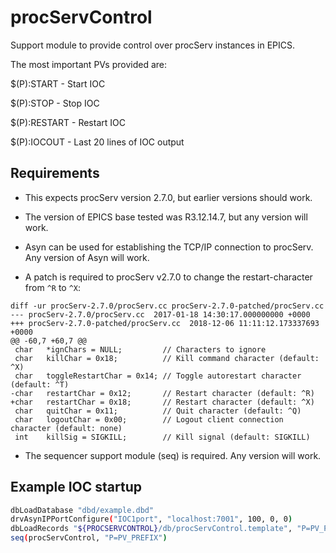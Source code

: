 # procServControl

Support module to provide control over procServ instances in EPICS.

The most important PVs provided are:

$(P):START - Start IOC

$(P):STOP - Stop IOC

$(P):RESTART - Restart IOC

$(P):IOCOUT - Last 20 lines of IOC output

## Requirements

- This expects procServ version 2.7.0, but earlier versions should work.

- The version of EPICS base tested was R3.12.14.7, but any version will work.

- Asyn can be used for establishing the TCP/IP connection to procServ. Any version
 of Asyn will work.

- A patch is required to procServ v2.7.0 to change the restart-character from `^R` to `^X`:
```
diff -ur procServ-2.7.0/procServ.cc procServ-2.7.0-patched/procServ.cc
--- procServ-2.7.0/procServ.cc	2017-01-18 14:30:17.000000000 +0000
+++ procServ-2.7.0-patched/procServ.cc	2018-12-06 11:11:12.173337693 +0000
@@ -60,7 +60,7 @@
 char   *ignChars = NULL;         // Characters to ignore
 char   killChar = 0x18;          // Kill command character (default: ^X)
 char   toggleRestartChar = 0x14; // Toggle autorestart character (default: ^T)
-char   restartChar = 0x12;       // Restart character (default: ^R)
+char   restartChar = 0x18;       // Restart character (default: ^X)
 char   quitChar = 0x11;          // Quit character (default: ^Q)
 char   logoutChar = 0x00;        // Logout client connection character (default: none)
 int    killSig = SIGKILL;        // Kill signal (default: SIGKILL)
```

- The sequencer support module (seq) is required. Any version will work.

## Example IOC startup

```bash
dbLoadDatabase "dbd/example.dbd"
drvAsynIPPortConfigure("IOC1port", "localhost:7001", 100, 0, 0)
dbLoadRecords "${PROCSERVCONTROL}/db/procServControl.template", "P=PV_PREFIX, PORT=IOC1port"
seq(procServControl, "P=PV_PREFIX")
```
